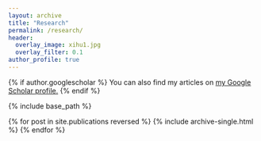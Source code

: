 ```yaml
---
layout: archive
title: "Research"
permalink: /research/
header:
  overlay_image: xihu1.jpg
  overlay_filter: 0.1
author_profile: true
---
```


{% if author.googlescholar %}
  You can also find my articles on <u><a href="{{author.googlescholar}}">my Google Scholar profile</a>.</u>
{% endif %}

{% include base_path %}

{% for post in site.publications reversed %}
  {% include archive-single.html %}
{% endfor %}
